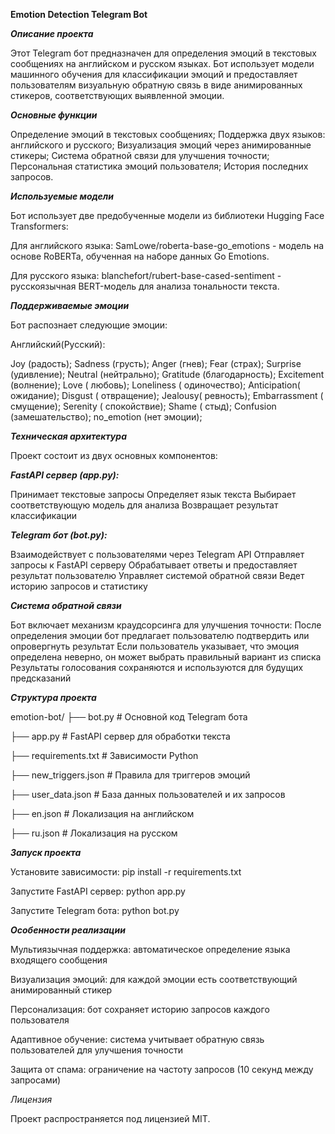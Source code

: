 **Emotion Detection Telegram Bot**

***Описание проекта***

Этот Telegram бот предназначен для определения эмоций в текстовых сообщениях на английском и русском языках. Бот использует модели машинного обучения для классификации эмоций и предоставляет пользователям визуальную обратную связь в виде анимированных стикеров, соответствующих выявленной эмоции.

***Основные функции***

Определение эмоций в текстовых сообщениях;
Поддержка двух языков: английского и русского;
Визуализация эмоций через анимированные стикеры;
Система обратной связи для улучшения точности;
Персональная статистика эмоций пользователя;
История последних запросов.

***Используемые модели***

Бот использует две предобученные модели из библиотеки Hugging Face Transformers:

Для английского языка: SamLowe/roberta-base-go_emotions - модель на основе RoBERTa, обученная на наборе данных Go Emotions.

Для русского языка: blanchefort/rubert-base-cased-sentiment - русскоязычная BERT-модель для анализа тональности текста.

***Поддерживаемые эмоции***

Бот распознает следующие эмоции:

Английский(Русский):

Joy (радость);
Sadness (грусть);
Anger (гнев);
Fear (страх);
Surprise (удивление);
Neutral (нейтрально);
Gratitude (благодарность);
Excitement (волнение);
Love ( любовь);
Loneliness ( одиночество);
Anticipation( ожидание);
Disgust ( отвращение);
Jealousy( ревность);
Embarrassment ( смущение);
Serenity ( спокойствие);
Shame ( стыд);
Confusion (замешательство);
no_emotion (нет эмоции);

***Техническая архитектура***

Проект состоит из двух основных компонентов:

***FastAPI сервер (app.py):***

Принимает текстовые запросы
Определяет язык текста
Выбирает соответствующую модель для анализа
Возвращает результат классификации

***Telegram бот (bot.py):***

Взаимодействует с пользователями через Telegram API
Отправляет запросы к FastAPI серверу
Обрабатывает ответы и предоставляет результат пользователю
Управляет системой обратной связи
Ведет историю запросов и статистику

***Система обратной связи***

Бот включает механизм краудсорсинга для улучшения точности:
После определения эмоции бот предлагает пользователю подтвердить или опровергнуть результат
Если пользователь указывает, что эмоция определена неверно, он может выбрать правильный вариант из списка
Результаты голосования сохраняются и используются для будущих предсказаний

***Структура проекта***

emotion-bot/
├── bot.py                # Основной код Telegram бота

├── app.py                # FastAPI сервер для обработки текста

├── requirements.txt      # Зависимости Python

├── new_triggers.json     # Правила для триггеров эмоций

├── user_data.json        # База данных пользователей и их запросов

├── en.json               # Локализация на английском

├── ru.json               # Локализация на русском

***Запуск проекта***

Установите зависимости:
pip install -r requirements.txt

Запустите FastAPI сервер:
python app.py

Запустите Telegram бота:
python bot.py

***Особенности реализации***

Мультиязычная поддержка: автоматическое определение языка входящего сообщения

Визуализация эмоций: для каждой эмоции есть соответствующий анимированный стикер

Персонализация: бот сохраняет историю запросов каждого пользователя

Адаптивное обучение: система учитывает обратную связь пользователей для улучшения точности

Защита от спама: ограничение на частоту запросов (10 секунд между запросами)

*Лицензия*

Проект распространяется под лицензией MIT.
